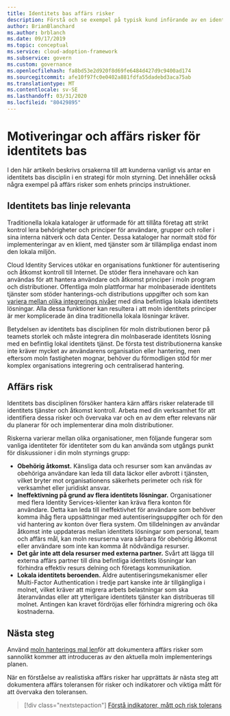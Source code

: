 ```yaml
---
title: Identitets bas affärs risker
description: Förstå och se exempel på typisk kund införande av en identitets bas linje disciplin i en moln styrnings strategi. 
author: BrianBlanchard
ms.author: brblanch
ms.date: 09/17/2019
ms.topic: conceptual
ms.service: cloud-adoption-framework
ms.subservice: govern
ms.custom: governance
ms.openlocfilehash: fa8bd53e2d920f8d69fe6484d427d9c9400ad174
ms.sourcegitcommit: afe10f97fc0e0402a881fdfa55dadebd3aca75ab
ms.translationtype: MT
ms.contentlocale: sv-SE
ms.lasthandoff: 03/31/2020
ms.locfileid: "80429895"
---
```

# <a name="identity-baseline-motivations-and-business-risks"></a>Motiveringar och affärs risker för identitets bas

I den här artikeln beskrivs orsakerna till att kunderna vanligt vis antar en identitets bas disciplin i en strategi för moln styrning. Det innehåller också några exempel på affärs risker som enhets princips instruktioner.

<!-- markdownlint-disable MD026 -->

## <a name="identity-baseline-relevancy"></a>Identitets bas linje relevanta

Traditionella lokala kataloger är utformade för att tillåta företag att strikt kontrol lera behörigheter och principer för användare, grupper och roller i sina interna nätverk och data Center. Dessa kataloger har normalt stöd för implementeringar av en klient, med tjänster som är tillämpliga endast inom den lokala miljön.

Cloud Identity Services utökar en organisations funktioner för autentisering och åtkomst kontroll till Internet. De stöder flera innehavare och kan användas för att hantera användare och åtkomst principer i moln program och distributioner. Offentliga moln plattformar har molnbaserade identitets tjänster som stöder hanterings-och distributions uppgifter och som kan [variera mellan olika integrerings nivåer](../../decision-guides/identity/index.md) med dina befintliga lokala identitets lösningar. Alla dessa funktioner kan resultera i att moln identitets principer är mer komplicerade än dina traditionella lokala lösningar kräver.

Betydelsen av identitets bas disciplinen för moln distributionen beror på teamets storlek och måste integrera din molnbaserade identitets lösning med en befintlig lokal identitets tjänst. De första test distributionerna kanske inte kräver mycket av användarens organisation eller hantering, men eftersom moln fastigheten mognar, behöver du förmodligen stöd för mer komplex organisations integrering och centraliserad hantering.

## <a name="business-risk"></a>Affärs risk

Identitets bas disciplinen försöker hantera kärn affärs risker relaterade till identitets tjänster och åtkomst kontroll. Arbeta med din verksamhet för att identifiera dessa risker och övervaka var och en av dem efter relevans när du planerar för och implementerar dina moln distributioner.

Riskerna varierar mellan olika organisationer, men följande fungerar som vanliga identiteter för identiteter som du kan använda som utgångs punkt för diskussioner i din moln styrnings grupp:

- **Obehörig åtkomst.** Känsliga data och resurser som kan användas av obehöriga användare kan leda till data läckor eller avbrott i tjänsten, vilket bryter mot organisationens säkerhets perimeter och risk för verksamhet eller juridiskt ansvar.
- **Ineffektivning på grund av flera identitets lösningar.** Organisationer med flera Identity Services-klienter kan kräva flera konton för användare. Detta kan leda till ineffektivhet för användare som behöver komma ihåg flera uppsättningar med autentiseringsuppgifter och för den vid hantering av konton över flera system. Om tilldelningen av användar åtkomst inte uppdateras mellan identitets lösningar som personal, team och affärs mål, kan moln resurserna vara sårbara för obehörig åtkomst eller användare som inte kan komma åt nödvändiga resurser.
- **Det går inte att dela resurser med externa partner.** Svårt att lägga till externa affärs partner till dina befintliga identitets lösningar kan förhindra effektiv resurs delning och företags kommunikation.
- **Lokala identitets beroenden.** Äldre autentiseringsmekanismer eller Multi-Factor Authentication i tredje part kanske inte är tillgängliga i molnet, vilket kräver att migrera arbets belastningar som ska återanvändas eller att ytterligare identitets tjänster kan distribueras till molnet. Antingen kan kravet fördröjas eller förhindra migrering och öka kostnaderna.

## <a name="next-steps"></a>Nästa steg

Använd [moln hanterings mal len](./template.md)för att dokumentera affärs risker som sannolikt kommer att introduceras av den aktuella moln implementerings planen.

När en förståelse av realistiska affärs risker har upprättats är nästa steg att dokumentera affärs toleransen för risker och indikatorer och viktiga mått för att övervaka den toleransen.

> [!div class="nextstepaction"]
> [Förstå indikatorer, mått och risk tolerans](./metrics-tolerance.md)
